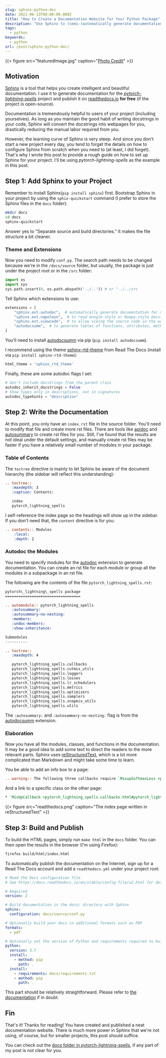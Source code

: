 ```yaml
---
slug: sphinx-python-doc
date: 2021-06-13T00:00:00.000Z
title: "How to Create a Documentation Website for Your Python Package"
description: "Use Sphinx to (semi-)automatically generate documentation from docstrings"
tags:
  - python
keywords:
  - python
url: /post/sphinx-python-doc/
---
```


{{< figure src="featuredImage.jpg" caption="[Photo Credit](https://pixabay.com/photos/people-religion-art-statue-street-3299174/)" >}}

## Motivation

[Sphinx](https://www.sphinx-doc.org/en/master/) is a tool that helps you create intelligent and beautiful documentation. I use it to generate documentation for the [_pytorch-lightning-spells_](https://github.com/veritable-tech/pytorch-lightning-spells) project and publish it on [readthedocs.io](https://pytorch-lightning-spells.readthedocs.io/) **for free** (if the project is open-source).

Documentation is tremendously helpful to users of your project (including yourselves). As long as you maintain the good habit of writing docstrings in your code, Sphinx will convert the docstrings into webpages for you, drastically reducing the manual labor required from you.

However, the learning curve of Sphinx is very steep. And since you don't start a new project every day, you tend to forget the details on how to configure Sphinx from scratch when you need to (at least, I did forget). That's why I wrote this post to provide a rough guide on how to set up Sphinx for your project. I'll be using _pytorch-lightning-spells_ as the example in this post.

## Step 1: Add Sphinx to your Project

Remember to install Sphinx(`pip install sphinx`) first. Bootstrap Sphinx in your project by using the `sphix-quickstart` command (I prefer to store the Sphinx files in the `docs` folder):

```bash
mkdir docs
cd docs
sphinx-quickstart
```

Answer yes to "Separate source and build directories." It makes the file structure a bit cleaner.

### Theme and Extensions

Now you need to modify `conf.py`. The search path needs to be changed because we're in the `/docs/source` folder, but usually, the package is just under the project root or in the `/src` folder:

```python
import os
import sys
sys.path.insert(0, os.path.abspath('../..')) # or "../../src
```

Tell Sphinx which extensions to use:

```python
extensions = [
    "sphinx.ext.autodoc",  # automatically generate documentation for modules
    "sphinx.ext.napoleon",  # to read Google-style or Numpy-style docstrings
    "sphinx.ext.viewcode",  # to allow vieing the source code in the web page
    "autodocsumm",  # to generate tables of functions, attributes, methods, etc.
]
```

You'll need to install [autodocsumm](https://github.com/Chilipp/autodocsumm) via pip (`pip install autodocsumm`).

I recommend using the theme [sphinx-rtd-theme](https://sphinx-rtd-theme.readthedocs.io/en/stable/) from Read The Docs (install via `pip install sphinx-rtd-theme`):

```python
html_theme = 'sphinx_rtd_theme'
```

Finally, these are some autodoc flags I set:

```python
# don't include docstrings from the parent class
autodoc_inherit_docstrings = False
# Show types only in descriptions, not in signatures
autodoc_typehints = "description"
```

## Step 2: Write the Documentation

At this point, you only have an `index.rst` file in the source folder. You'll need to modify that file and create more rst files. There are tools like [apidoc](https://www.sphinx-doc.org/en/master/man/sphinx-apidoc.html) and [autosummary](https://www.sphinx-doc.org/en/master/usage/extensions/autosummary.html) to create rst files for you. Still, I've found that the results are not ideal under the default settings, and manually create rst files may be faster if you have a relatively small number of modules in your package.

### Table of Contents

The `toctree` directive is mainly to let Sphinx be aware of the document hierarchy (the sidebar will reflect this understanding):

```rst
.. toctree::
   :maxdepth: 3
   :caption: Contents:

   index
   pytorch_lightning_spells
```

I self-reference the index page so the headings will show up in the sidebar.  If you don't need that, the `content` directive is for you:

```rst
.. contents:: Modules
    :local:
    :depth: 2
```

### Autodoc the Modules

You need to specify modules for the [autodoc](https://www.sphinx-doc.org/en/master/usage/extensions/autodoc.html) extension to generate documentation. You can create an rst file for each module or group all the modules in a subpackage in an rst file.

The following are the contents of the file `pytorch_lightning_spells.rst`:

```rst
pytorch\_lightning\_spells package
==================================

.. automodule:: pytorch_lightning_spells
   :autosummary:
   :autosummary-no-nesting:
   :members:
   :undoc-members:
   :show-inheritance:

Submodules
----------

.. toctree::
   :maxdepth: 4

   pytorch_lightning_spells.callbacks
   pytorch_lightning_spells.cutmix_utils
   pytorch_lightning_spells.loggers
   pytorch_lightning_spells.losses
   pytorch_lightning_spells.lr_schedulers
   pytorch_lightning_spells.metrics
   pytorch_lightning_spells.optimizers
   pytorch_lightning_spells.samplers
   pytorch_lightning_spells.snapmix_utils
   pytorch_lightning_spells.utils

```

The `:autosummary:` and `:autosummary-no-nesting:` flag is from the [autodocsumm](https://github.com/Chilipp/autodocsumm) extension.

### Elaboration

Now you have all the modules, classes, and functions in the documentation. It may be a good idea to add some text to direct the readers to the more relevant parts. Sphinx uses [reStructuredText](https://www.sphinx-doc.org/en/master/usage/restructuredtext/basics.html), which is a lot more complicated than Markdown and might take some time to learn.

You be able to add an info box to a page:

```rst
.. warning:: The following three callbacks require `MixupSoftmaxLoss <pytorch_lightning_spells.losses.html#pytorch_lightning_spells.losses.MixupSoftmaxLoss>`_ to be used. The target 1-D tensor will be converted to a 2-D one after the callback. The MixupSoftmaxLoss will calculate the correct cross-entropy loss from the 2-D tensor.
```

And a link to a specific class on the other page:

```rst
* `MixUpCallback <pytorch_lightning_spells.callbacks.html#pytorch_lightning_spells.callbacks.MixUpCallback>`_
```

{{< figure src="readthedocs.png" caption="The index page written in reStructuredText" >}}

## Step 3: Build and Publish

To build the HTML pages, simply run `make html` in the `docs` folder. You can then open the results in the browser (I'm using Firefox):

```bash
firefox build/html/index.html
```

To automatically publish the documentation on the Internet, sign up for a Read The Docs account and add a `readthedocs.yml` under your project root:

```yaml
# Read the Docs configuration file
# See https://docs.readthedocs.io/en/stable/config-file/v2.html for details

# Required
version: 2

# Build documentation in the docs/ directory with Sphinx
sphinx:
  configuration: docs/source/conf.py

# Optionally build your docs in additional formats such as PDF
formats:
  - pdf

# Optionally set the version of Python and requirements required to build your docs
python:
  version: 3.7
  install:
    - method: pip
      path: .
  install:
    - requirements: docs/requirements.txt
    - method: pip
      path: .
```

This part should be relatively straightforward. Please refer to [the documentation](https://docs.readthedocs.io/en/stable/intro/getting-started-with-sphinx.html) if in doubt.

## Fin

That's it! Thanks for reading! You have created and published a neat documentation website. There is much more power in Sphinx that we're not using, of course, but for smaller projects, this post should suffice.

You can check out the [docs folder in pytorch-lightning-spells](https://github.com/veritable-tech/pytorch-lightning-spells/tree/master/docs), if any part of my post is not clear for you.
